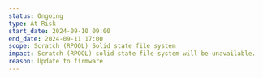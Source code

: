 ```yaml
---
status: Ongoing
type: At-Risk
start_date: 2024-09-10 09:00
end_date: 2024-09-11 17:00
scope: Scratch (RPOOL) Solid state file system 
impact: Scratch (RPOOL) solid state file system will be unavailable. 
reason: Update to firmware
---
```

